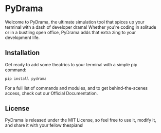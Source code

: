 # PyDrama

Welcome to PyDrama, the ultimate simulation tool that spices up your terminal with a dash of developer drama! Whether you're coding in solitude or in a bustling open office, PyDrama adds that extra zing to your development life.

## Installation

Get ready to add some theatrics to your terminal with a simple pip command:

```bash
pip install pydrama
```

For a full list of commands and modules, and to get behind-the-scenes access, check out our Official Documentation.

## License

PyDrama is released under the MIT License, so feel free to use it, modify it, and share it with your fellow thespians!
